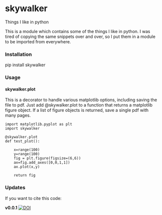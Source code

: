 # skywalker
Things I like in python

This is a module which contains some of the things I like in python. I was tired of copying the same snippets over and over, so I put them in a module to be imported from everywhere.

### Installation

pip install skywalker

### Usage

#### skywalker.plot

This is a decorator to handle various matplotlib options, including saving the file to pdf. Just add @skywalker.plot to a function that returns a matplotlib figure object. If a list of figure objects is returned, save a single pdf with many pages.

    import matplotlib.pyplot as plt
    import skywalker

    @skywalker.plot
    def test_plot():

        x=range(100)
        y=range(100)
        fig = plt.figure(figsize=(6,6))
        ax=fig.add_axes([0,0,1,1])
        ax.plot(x,y)

        return fig


### Updates
If you want to cite this code:

**v0.0.1**  [![DOI](https://zenodo.org/badge/134632789.svg)](https://zenodo.org/badge/latestdoi/134632789)




